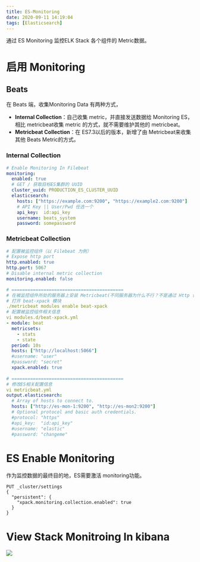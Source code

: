 ```yaml
---
title: ES-Monitoring
date: 2020-09-11 14:19:04
tags: [Elasticsearch]
---
```


通过 ES Monitoring 监控ELK Stack 各个组件的 Metric数据。

<!--more-->

# 启用 Monitoring

## Beats

在 Beats 端，收集Monitoring Data 有两种方式，

* **Internal Collection**：自己收集 metric，并直接发送数据给 Monitoring ES，相比 metricbeat收集 metric 的方式，就不需要维护其他的 metricbeat。
* **Metricbeat Collection**：在 ES7.3以后的版本，新增了由 Metricbeat来收集其他 Beats Metric的方式。

### Internal Collection

```yml
# Enable Monitoring In Filebeat 
monitoring:
  enabled: true
  # GET / 获取目标ES集群的 UUID
  cluster_uuid: PRODUCTION_ES_CLUSTER_UUID 
  elasticsearch:
    hosts: ["https://example.com:9200", "https://example2.com:9200"] 
    # API Key || User/Pwd 任选一个
    api_key:  id:api_key 
    username: beats_system
    password: somepassword
```

### Metricbeat Collection

```yml
# 配置被监控组件（以 Filebeat 为例）
# Expose http port 
http.enabled: true
http.port: 5067
# Disable internal metric collection
monitoring.enabled: false

# ==========================================
# 在被监控组件所处的服务器上安装 Metricbeat(不同服务器为什么不行？不是通过 Http 请求获取 metric 的吗？有待测试)
# 打开 beat-xpack 模块
./metricbeat modules enable beat-xpack
# 配置被监控组件相关信息
vi modules.d/beat-xpack.yml 
- module: beat
  metricsets:
    - stats
    - state
  period: 10s
  hosts: ["http://localhost:5066"]
  #username: "user"
  #password: "secret"
  xpack.enabled: true
  
# ==========================================
# 修改ES相关配置信息
vi metricbeat.yml
output.elasticsearch:
  # Array of hosts to connect to.
  hosts: ["http://es-mon-1:9200", "http://es-mon2:9200"] 
  # Optional protocol and basic auth credentials.
  #protocol: "https"
  #api_key:  "id:api_key" 
  #username: "elastic"
  #password: "changeme"
```

# ES Enable Monitoring

作为监控数据的最终目的地，ES需要激活 monitoring功能。

```shell
PUT _cluster/settings
{
  "persistent": {
    "xpack.monitoring.collection.enabled": true
  }
}
```

# View Stack Monitroing In kibana



![](/Users/ligaofeng/blog/source/_posts/Components/Elasticsearch/ES-Monitoring/1.png)